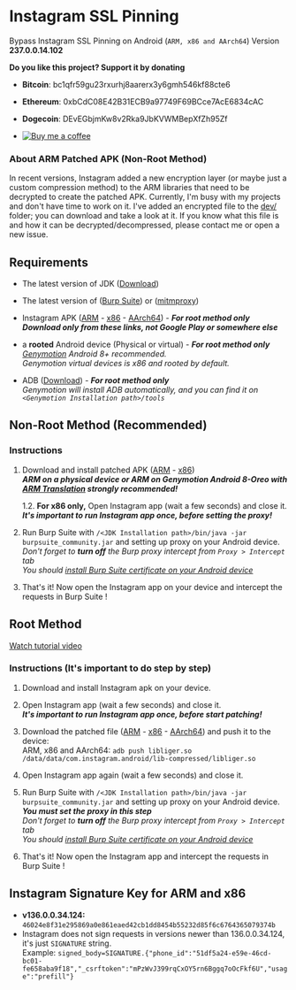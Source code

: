 # Instagram SSL Pinning
Bypass Instagram SSL Pinning on Android (`ARM, x86 and AArch64`) Version **237.0.0.14.102** 

**Do you like this project? Support it by donating**

- **Bitcoin**: bc1qfr59gu23rxurhj8aarerx3y6gmh546kf88cte6
- **Ethereum**: 0xbCdC08E42B31ECB9a97749F69BCce7AcE6834cAC
- **Dogecoin**: DEvEGbjmKw8v2Rka9JbKVWMBepXfZh95Zf  

- [![Buy me a coffee][buymeacoffee-shield]][buymeacoffee]

[buymeacoffee]: https://www.buymeacoffee.com/itsmoji
[buymeacoffee-shield]: https://www.buymeacoffee.com/assets/img/custom_images/orange_img.png

### **About ARM Patched APK (Non-Root Method)**
In recent versions, Instagram added a new encryption layer (or maybe just a custom compression method) to the ARM libraries that need to be decrypted to create the patched APK. Currently, I'm busy with my projects and don't have time to work on it. I've added an encrypted file to the [dev/](https://github.com/itsMoji/Instagram_SSL_Pinning/tree/master/dev) folder; you can download and take a look at it. If you know what this file is and how it can be decrypted/decompressed, please contact me or open a new issue.

## Requirements

* The latest version of JDK ([Download](https://www.oracle.com/java/technologies/javase-jdk15-downloads.html))

* The latest version of ([Burp Suite](https://portswigger.net/burp/releases/community/latest)) or ([mitmproxy](https://mitmproxy.org/))  
  
* Instagram APK ([ARM](https://www.apkmirror.com/apk/instagram/instagram-instagram/instagram-instagram-237-0-0-14-102-release/instagram-237-0-0-14-102-7-android-apk-download/) - [x86](https://www.apkmirror.com/apk/instagram/instagram-instagram/instagram-instagram-237-0-0-14-102-release/instagram-237-0-0-14-102-13-android-apk-download/) - [AArch64](https://www.apkmirror.com/apk/instagram/instagram-instagram/instagram-instagram-237-0-0-14-102-release/instagram-237-0-0-14-102-2-android-apk-download/)) - ***For root method only***  
  ***Download only from these links, not Google Play or somewhere else***  
  
* a **rooted** Android device (Physical or virtual) - ***For root method only***  
   *[Genymotion](https://www.genymotion.com/) Android 8+ recommended.*  
   *Genymotion virtual devices is x86 and rooted by default.*  
   
* ADB ([Download](https://developer.android.com/studio/releases/platform-tools.html)) - ***For root method only***  
    *Genymotion will install ADB automatically, and you can find it on `<Genymotion Installation path>/tools`*
  
## Non-Root Method (Recommended)

### Instructions

1. Download and install patched APK ([ARM](https://github.com/itsMoji/Instagram_SSL_Pinning/tree/master/non-root/arm) - [x86](https://github.com/itsMoji/Instagram_SSL_Pinning/tree/master/non-root/x86))  
    ***ARM on a physical device or ARM on Genymotion Android 8-Oreo with [ARM Translation](https://mega.nz/#F!JhcFwKpC!yfhfeUzvIZoSdBgfdZ9Ygg) strongly recommended!***

    1.2. **For x86 only,** Open Instagram app (wait a few seconds) and close it.  
           ***It's important to run Instagram app once, before setting the proxy!***  

2. Run Burp Suite with `/<JDK Installation path>/bin/java -jar burpsuite_community.jar` and setting up proxy on your Android device.  
    *Don't forget to **turn off** the Burp proxy intercept from `Proxy > Intercept` tab*  
    *You should [install Burp Suite certificate on your Android device](https://distributedcompute.com/2017/12/12/tech-note-installing-burp-certificate-on-android/)* 

3. That's it! Now open the Instagram app on your device and intercept the requests in Burp Suite !  

## Root Method

[Watch tutorial video](https://youtu.be/gmYzlpy2Ii4) 

### Instructions (**It's important to do step by step**) 

1. Download and install Instagram apk on your device.  

2. Open Instagram app (wait a few seconds) and close it.  
  ***It's important to run Instagram app once, before start patching!***  
  
3. Download the patched file ([ARM](https://github.com/itsMoji/Instagram_SSL_Pinning/tree/master/arm) - [x86](https://github.com/itsMoji/Instagram_SSL_Pinning/tree/master/x86) - [AArch64](https://github.com/itsMoji/Instagram_SSL_Pinning/tree/master/arm64-v8a)) and push it to the device:  
  ARM, x86 and AArch64: `adb push libliger.so /data/data/com.instagram.android/lib-compressed/libliger.so`  
  
4. Open Instagram app again (wait a few seconds) and close it.  
  
5. Run Burp Suite with `/<JDK Installation path>/bin/java -jar burpsuite_community.jar` and setting up proxy on your Android device.  
    ***You must set the proxy in this step***  
    *Don't forget to **turn off** the Burp proxy intercept from `Proxy > Intercept` tab*  
    *You should [install Burp Suite certificate on your Android device](https://distributedcompute.com/2017/12/12/tech-note-installing-burp-certificate-on-android/)* 
    
6. That's it! Now open the Instagram app and intercept the requests in Burp Suite !

## Instagram Signature Key for ARM and x86

* **v136.0.0.34.124:** `46024e8f31e295869a0e861eaed42cb1dd8454b55232d85f6c6764365079374b`  
* Instagram does not sign requests in versions newer than 136.0.0.34.124, it's just `SIGNATURE` string.  
    Example: `signed_body=SIGNATURE.{"phone_id":"51df5a24-e59e-46cd-bc01-fe658aba9f18","_csrftoken":"mPzWvJ399rqCxOY5rn6Bggq7oOcFkf6U","usage":"prefill"}`
